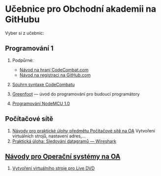 # Učebnice pro Obchodní akademii na GitHubu

Vyber si z&nbsp;učebnic:

## Programování 1

1. Podpůrné:
    - [Návod na hraní CodeCombat.com](https://github.com/oauh-ucebnice/codecombat-navod)
    - [Návod na registraci na GitHub.com](https://github.com/oauh-ucebnice/github-registrace)

2. [Souhrn syntaxe CodeCombatu](https://github.com/oauh-ucebnice/codecombat-navod/blob/main/souhrn-syntaxe.md)

3. [Greenfoot](https://github.com/oauh-ucebnice/greenfoot-uvod)
    — úvod do programování pro budoucí programátory

4. [Programování NodeMCU 1.0](https://github.com/oauh-ucebnice/lab-nodemcu)

## Počítačové sítě

1. [Návody pro praktické úlohy předmětu Počítačové sítě na OA](https://github.com/oauh-ucebnice/vm-pro-site)
	Vytvoření virtuálních strojů, nastavení adres,...
2. [Praktická úloha: Sledování datagramů &mdash; Wireshark](https://github.com/oauh-ucebnice/prakticka-uloha-wireshark)

## [Návody pro Operační systémy na OA](https://github.com/oauh-ucebnice/navody-ops/)

1. [Vytvoření virtuálního stroje pro Live DVD](https://github.com/oauh-ucebnice/navody-ops/blob/main/debian-live/README.md)
